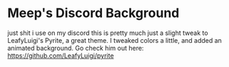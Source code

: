 # Meep's Discord Background
just shit i use on my discord
this is pretty much just a slight tweak to LeafyLuigi's Pyrite, a great theme. I tweaked colors a little, and added an animated background. Go check him out here:
https://github.com/LeafyLuigi/pyrite
